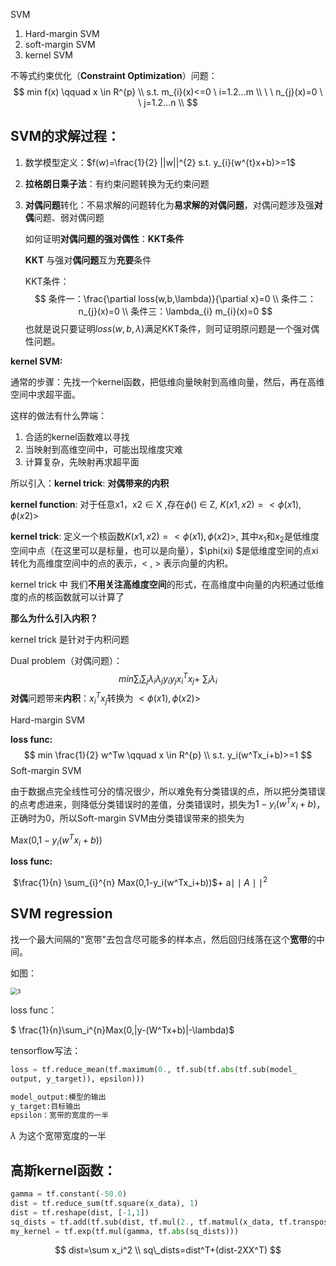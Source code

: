 SVM

1. Hard-margin SVM
2. soft-margin SVM
3. kernel SVM



不等式约束优化（**Constraint Optimization**）问题：
$$
min f(x) \qquad x \in R^{p}    \\
s.t. m_{i}(x)<=0 \ i=1.2...m   \\
    \ \ n_{j}(x)=0  \ \  j=1.2...n   \\
$$


## **SVM的求解过程：**

1. 数学模型定义：$f(w)=\frac{1}{2} ||w||^{2} s.t. y_{i}(w^{t}x+b)>=1$

2. **拉格朗日乘子法**：有约束问题转换为无约束问题

3. **对偶问题**转化：不易求解的问题转化为**易求解的对偶问题**，对偶问题涉及强**对偶**问题、弱对偶问题

   如何证明**对偶问题的强对偶性**：**KKT条件**

   **KKT** 与强对**偶问题**互为**充要**条件

   KKT条件：
   $$
   条件一：\frac{\partial loss(w,b,\lambda)}{\partial x}=0   \\
   条件二： n_{j}(x)=0                      \\
   条件三：\lambda_{i} m_{i}(x)=0
   $$
   也就是说只要证明$loss(w,b,\lambda)$满足KKT条件，则可证明原问题是一个强对偶性问题。

**kernel SVM:**

通常的步骤：先找一个kernel函数，把低维向量映射到高维向量，然后，再在高维空间中求超平面。

这样的做法有什么弊端：

1. 合适的kernel函数难以寻找
2. 当映射到高维空间中，可能出现维度灾难
3. 计算复杂，先映射再求超平面

所以引入：**kernel trick**: **对偶带来的内积**

**kernel function**:  对于任意x1，x2 $\in$  X ,存在$\phi() \ \in$ Z,   $K(x1,x2) = <\phi(x1), \phi(x2)>$

**kernel trick**: 定义一个核函数$K(x1,x2) = <\phi(x1), \phi(x2)>$, 其中$x_1$和$x_2$是低维度空间中点（在这里可以是标量，也可以是向量），$\phi(xi) $是低维度空间的点xi转化为高维度空间中的点的表示，< , > 表示向量的内积。

kernel trick 中 我们**不用关注高维度空间**的形式，在高维度中向量的内积通过低维度的点的核函数就可以计算了

**那么为什么引入内积？**

kernel trick 是针对于内积问题

Dual problem（对偶问题）：
$$
min \sum_{i}\sum_{j} \lambda_{i} \lambda_{j}y_{i}y_{j}x_{i}^{T}x_{j}+\ \sum_{i} \lambda_{i}
$$
**对偶**问题带来**内积**：$x_{i}^{T}x_{j}$转换为 $<\phi(x1), \phi(x2)>$



Hard-margin SVM

 **loss func:**
$$
min \frac{1}{2} w^Tw \qquad x \in R^{p}    \\
s.t. y_i(w^Tx_i+b)>=1
$$
Soft-margin SVM

由于数据点完全线性可分的情况很少，所以难免有分类错误的点，所以把分类错误的点考虑进来，则降低分类错误时的差值，分类错误时，损失为$1-y_i(w^Tx_i+b)$，正确时为0，所以Soft-margin SVM由分类错误带来的损失为

Max(0,$1-y_i(w^Tx_i+b)$)

**loss func:**

​    $\frac{1}{n} \sum_{i}^{n} Max(0,1-y_i(w^Tx_i+b))$+ a${\mid \mid A\mid \mid}^{2}$

   



## SVM regression

找一个最大间隔的"宽带"去包含尽可能多的样本点，然后回归线落在这个**宽带**的中间。

如图：

<img src="C:\Users\Administrator\Desktop\ms\ml\img\3.png" alt="3" style="zoom:67%;" />

loss func：

   $ \frac{1}{n}\sum_i^{n}Max(0,|y-(W^Tx+b)|-\lambda)$

tensorflow写法：

```python
loss = tf.reduce_mean(tf.maximum(0., tf.sub(tf.abs(tf.sub(model_
output, y_target)), epsilon)))

model_output:模型的输出
y_target:目标输出
epsilon：宽带的宽度的一半
```

$\lambda$ 为这个宽带宽度的一半

##  高斯kernel函数：

```python
gamma = tf.constant(-50.0)
dist = tf.reduce_sum(tf.square(x_data), 1)
dist = tf.reshape(dist, [-1,1])
sq_dists = tf.add(tf.sub(dist, tf.mul(2., tf.matmul(x_data, tf.transpose(x_data)))), tf.transpose(dist))
my_kernel = tf.exp(tf.mul(gamma, tf.abs(sq_dists)))

```

$$
dist=\sum x_i^2 \\
sq\_dists=dist^T+(dist-2XX^T)
$$

